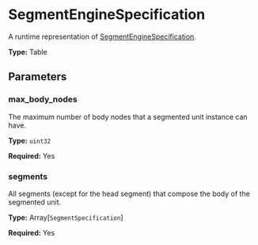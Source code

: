 # SegmentEngineSpecification

A runtime representation of [SegmentEngineSpecification](prototype:SegmentEngineSpecification).

**Type:** Table

## Parameters

### max_body_nodes

The maximum number of body nodes that a segmented unit instance can have.

**Type:** `uint32`

**Required:** Yes

### segments

All segments (except for the head segment) that compose the body of the segmented unit.

**Type:** Array[`SegmentSpecification`]

**Required:** Yes

